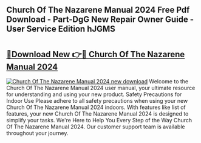## Church Of The Nazarene Manual 2024 Free Pdf Download - Part-DgG New Repair Owner Guide - User Service Edition hJGMS

# <h2><a href="http://bc45163.oget.top/?id=Church+Of+The+Nazarene+Manual+2024">🔗Download New 👉🔴 Church Of The Nazarene Manual 2024</a></h2>

[![Church Of The Nazarene Manual 2024 new download](https://i.imgur.com/5g1atiW.png)](http://bc45163.oget.top/?id=Church+Of+The+Nazarene+Manual+2024)
Welcome to the Church Of The Nazarene Manual 2024 user manual, your ultimate resource for understanding and using your new product. Safety Precautions for Indoor Use Please adhere to all safety precautions when using your new Church Of The Nazarene Manual 2024 indoors. With features like list of features, your new Church Of The Nazarene Manual 2024 is designed to simplify your tasks. We're Here to Help You Every Step of the Way Church Of The Nazarene Manual 2024. Our customer support team is available throughout your journey.
